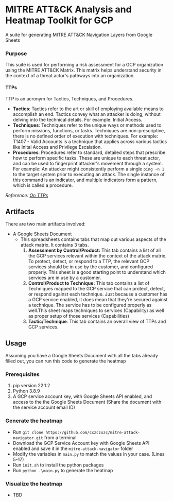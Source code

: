 # MITRE ATT&CK Analysis and Heatmap Toolkit for GCP
A suite for generating MITRE ATT&amp;CK Navigation Layers from Google Sheets

### Purpose
This suite is used for performing a risk assessment for a GCP organization using the MITRE ATT&CK Matrix. This matrix helps understand security in the context of a threat actor's pathways into an organization. 

#### TTPs
TTP is an acronym for Tactics, Techniques, and Procedures.

- **Tactics**: Tactics refer to the art or skill of employing available means to accomplish an end. Tactics convey what an attacker is doing, without delving into the technical details. For example: Initial Access.
- **Techniques**: Techniques refer to the unique ways or methods used to perform missions, functions, or tasks. Techniques are non-prescriptive, there is no defined order of execution with techniques. For example: T1407 - Valid Accounts is a technique that applies across various tactics like Inital Access and Privilege Escalation.
- **Procedures**: Procedures refer to standard, detailed steps that prescribe how to perform specific tasks. These are unique to each threat actor, and can be used to fingerprint attacker's movement through a system. For example: An attacker might consistently perform a single `ping -n 1` to the target system prior to executing an attack. The single instance of this command is an indicator, and multiple indicators form a pattern, which is called a procedure. 

*Reference: [On TTPs](http://ryanstillions.blogspot.com/2014/04/on-ttps.html)*

## Artifacts

There are two main artifacts involved:
- A Google Sheets Document
    - This spreadsheets contains tabs that map out various aspects of the attack matrix. It contains 3 tabs. 
        1. **Assessment by Control/Product:** This tab contains a list of all the GCP services relevant within the context of the attack matrix. To protect, detect, or respond to a TTP, the relevant GCP services should be in use by the customer, and configured properly. This sheet is a good starting point to understand which services are in use by a customer. 
        2. **Control/Product to Technique:** This tab contains a list of Techniques mapped to the GCP service that can protect, detect, or respond against each technique. Just because a customer has a GCP service enabled, it does mean that they're secured against a technique. The service has to be configured properly as well.This sheet maps techniques to services (Capability) as well as proper setup of those services (Capabilities)
        3. **Tactic/Technique**: This tab contains an overall view of TTPs and GCP services.

 ## Usage
 Assuming you have a Google Sheets Document with all the tabs already filled out, you can run this code to generate the heatmap
 ### Prerequisites
 1. pip version 22.1.2
 2. Python 3.8.9
 3. A GCP service account key, with Google Sheets API enabled, and access to the the Google Sheets Document (Share the document with the service account email ID)
 
 ### Generate the heatmap
 - Run `git clone https://github.com/cxzczxzc/mitre-attack-navigator.git` from a terminal
 - Download the GCP Service Account key with Google Sheets API enabled and save it in the `mitre-attack-navigator` folder
 - Modify the variables in `main.py` to match the values in your case. (Lines 5-17) 
 - Run `init.sh` to install the python packages
 - Run `python .\main.py` to generate the heatmap

 ### Visualize the heatmap
 - TBD

